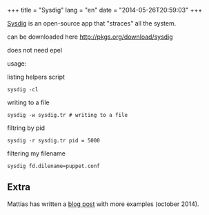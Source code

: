 +++
title = "Sysdig"
lang = "en"
date = "2014-05-26T20:59:03"
+++

[Sysdig](http://www.sysdig.org/) is an open-source app that "straces" all the system.



can be downloaded here http://pkgs.org/download/sysdig

does not need epel

usage:

listing helpers script

    sysdig -cl


writing to a file

    sysdig -w sysdig.tr # writing to a file


filtring by pid

    sysdig -r sysdig.tr pid = 5000


filtering my filename

    sysdig fd.dilename=puppet.conf


## Extra

Mattias has written a [blog post](http://mattiasgeniar.be/2014/10/03/sysdig-cli-examples/) with more examples (october 2014).
